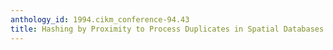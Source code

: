 ```yaml
---
anthology_id: 1994.cikm_conference-94.43
title: Hashing by Proximity to Process Duplicates in Spatial Databases
---
```

